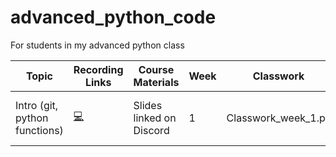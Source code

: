 # advanced_python_code
 For students in my advanced python class

|   Topic  |   Recording Links   |   Course Materials    | Week    |    Classwork   |   Assignment  |
|----------|---------------------|-----------------------|---------|----------------|---------------|
|Intro (git, python functions)|[:computer:](https://cuny907-my.sharepoint.com/:v:/g/personal/ariel_avshalumov37_login_cuny_edu/ES67I022-3dHmPknhpPaDR4Bd4vhmtq6XH9AyNH3qbq4Ag?email=Ariel.Avshalumov37%40login.cuny.edu)| Slides linked on Discord | 1 | Classwork_week_1.py | Assignment will be released shortly |

